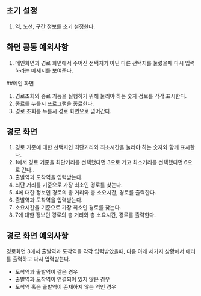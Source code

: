 ## 초기 설정
  1. 역, 노선, 구간 정보를 초기 설정한다. 

## 화면 공통 예외사항
  1. 메인화면과 경로 화면에서 주어진 선택지가 아닌 다른 선택지를 눌렀을때 다시 입력하라는  메세지를 보여준다.  

##메인 화면
 1. 경로조회와 종료 기능을 실행하기 위해 눌러야 하는 숫자 정보를 각각 표시한다. 
 2. 종료를 누를시 프로그램을 종료한다. 
 3. 경로 조회를 누를시 경로 화면으로 넘어간다. 

## 경로 화면
  1. 경로 기준에 대한 선택지인 최단거리와 최소시간을 눌러야 하는 숫자와 함께 표시한다. 
  2. 1에서 경로 기준을 최단거리를 선택했다면 3으로 가고 최소거리를 선택했다면 6으로 간다..
  3. 출발역과 도착역을 입력받는다. 
  4. 최단 거리를 기준으로 가장 최소인 경로를 찾는다. 
  5. 4에 대한 정보인 경로의 총 거리와 총 소요시간, 경로를 출력한다.
  6. 출발역과 도착역을 입력받는다.
  7. 소요시간을 기준으로 가장 최소인 경로를 찾는다.
  8. 7에 대한 정보인 경로의 총 거리와 총 소요시간, 경로를 출력한다.

## 경로 화면 예외사항
경로화면 3에서 출발역과 도착역을 각각 입력받았을때, 다음 아래 세가지 상황에서 에러를 출력하고 다시 입력받는다.
* 도착역과 출발역이 같은 경우
* 출발역과 도착역이 연결되어 있지 않은 경우
* 도착역 혹은 출발역이 존재하지 않는 역인 경우